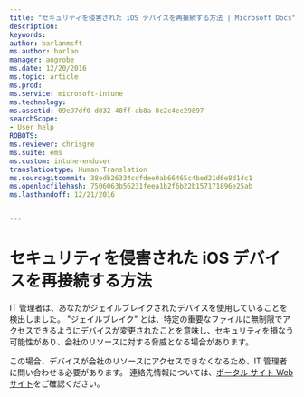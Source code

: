 ```yaml
---
title: "セキュリティを侵害された iOS デバイスを再接続する方法 | Microsoft Docs"
description: 
keywords: 
author: barlanmsft
ms.author: barlan
manager: angrobe
ms.date: 12/20/2016
ms.topic: article
ms.prod: 
ms.service: microsoft-intune
ms.technology: 
ms.assetid: 09e97df0-d032-48ff-ab8a-8c2c4ec29897
searchScope:
- User help
ROBOTS: 
ms.reviewer: chrisgre
ms.suite: ems
ms.custom: intune-enduser
translationtype: Human Translation
ms.sourcegitcommit: 38edb26334cdfdee0ab66465c4bed21d6e8d14c1
ms.openlocfilehash: 7506063b56231feea1b2f6b22b157171896e25ab
ms.lasthandoff: 12/21/2016


---
```


# <a name="how-to-reconnect-a-compromised-ios-device"></a>セキュリティを侵害された iOS デバイスを再接続する方法

IT 管理者は、あなたがジェイルブレイクされたデバイスを使用していることを検出しました。 "ジェイルブレイク" とは、特定の重要なファイルに無制限でアクセスできるようにデバイスが変更されたことを意味し、セキュリティを損なう可能性があり、会社のリソースに対する脅威となる場合があります。

この場合、デバイスが会社のリソースにアクセスできなくなるため、IT 管理者に問い合わせる必要があります。 連絡先情報については、[ポータル サイト Web サイト](http://portal.manage.microsoft.com)をご確認ください。

